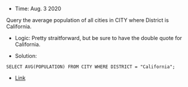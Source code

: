 * Time: Aug. 3 2020

Query the average population of all cities in CITY where District is California.

* Logic: Pretty straitforward, but be sure to have the double quote for California.

* Solution:
```
SELECT AVG(POPULATION) FROM CITY WHERE DISTRICT = "California";
```

* [Link](https://www.hackerrank.com/challenges/revising-aggregations-the-average-function/problem)
